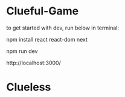 # Clueful-Game
to get started with dev, run below in terminal:

npm install react react-dom next 

npm run dev 



http://localhost:3000/
# Clueless
